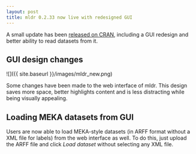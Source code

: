 ```yaml
---
layout: post
title: mldr 0.2.33 now live with redesigned GUI
---
```


A small update has been [released on CRAN](http://cran.r-project.org/web/packages/mldr), including a GUI redesign and better ability to read datasets from it.

## GUI design changes

![]({{ site.baseurl }}/images/mldr_new.png)

Some changes have been made to the web interface of mldr. This design saves more space, better highlights content and is less distracting while being visually appealing.

## Loading MEKA datasets from GUI

Users are now able to load MEKA-style datasets (in ARFF format without a XML file for labels) from the web interface as well. To do this, just upload the ARFF file and click *Load dataset* without selecting any XML file.
